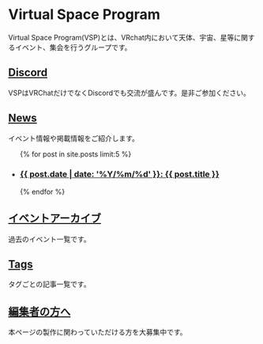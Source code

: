 # Virtual Space Program

Virtual Space Program(VSP)とは、VRchat内において天体、宇宙、星等に関するイベント、集会を行うグループです。

## [Discord](http://discord.gg/znwtKr4)
VSPはVRChatだけでなくDiscordでも交流が盛んです。是非ご参加ください。

## [News](/news)
イベント情報や掲載情報をご紹介します。

<ul>
	{% for post in site.posts limit:5 %} 
  <li>
    <h3><a href="{{ post.url | relative_url }}">{{ post.date | date: '%Y/%m/%d' }}: {{ post.title }}</a></h3>
  </li>
  {% endfor %}
</ul>

## [イベントアーカイブ](/docs/event_archive.md)
過去のイベント一覧です。

## [Tags](/tags)
タグごとの記事一覧です。

## [編集者の方へ](/docs/how_to_contribute.md)
本ページの製作に関わっていただける方を大募集中です。
